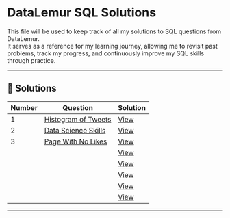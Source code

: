 # DataLemur SQL Solutions

This file will be used to keep track of all my solutions to SQL questions from DataLemur.  
It serves as a reference for my learning journey, allowing me to revisit past problems, track my progress, and continuously improve my SQL skills through practice.

---

## 📂 Solutions

| Number | Question | Solution |
|--------|----------|----------|
| 1 | [Histogram of Tweets](https://datalemur.com/questions/sql-histogram-tweets) | [View](data-analytics/blob/main/DataLemur/Easy/01_Histogram_of_Tweets.sql) |
| 2 | [Data Science Skills](https://datalemur.com/questions/matching-skills) | [View](solutions/example_question.sql) |
| 3 | [Page With No Likes](https://datalemur.com/questions/sql-page-with-no-likes) | [View]() |
|  | []() | [View]() |
|  | []() | [View]() |
|  | []() | [View]() |
|  | []() | [View]() |
|  | []() | [View]() |

---
